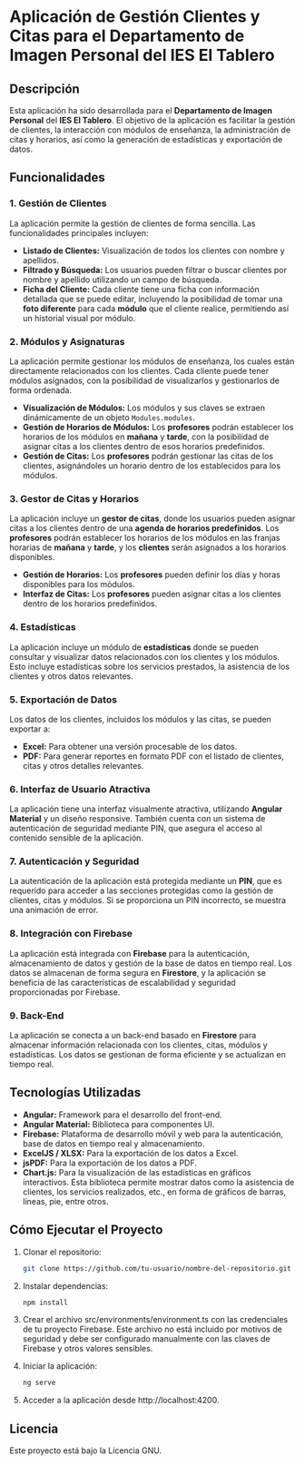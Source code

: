 # Aplicación de Gestión Clientes y Citas para el Departamento de Imagen Personal del IES El Tablero

## Descripción

Esta aplicación ha sido desarrollada para el **Departamento de Imagen Personal** del **IES El Tablero**. El objetivo de la aplicación es facilitar la gestión de clientes, la interacción con módulos de enseñanza, la administración de citas y horarios, así como la generación de estadísticas y exportación de datos.

## Funcionalidades

### 1. **Gestión de Clientes**
La aplicación permite la gestión de clientes de forma sencilla. Las funcionalidades principales incluyen:
- **Listado de Clientes:** Visualización de todos los clientes con nombre y apellidos.
- **Filtrado y Búsqueda:** Los usuarios pueden filtrar o buscar clientes por nombre y apellido utilizando un campo de búsqueda.
- **Ficha del Cliente:** Cada cliente tiene una ficha con información detallada que se puede editar, incluyendo la posibilidad de tomar una **foto diferente** para cada **módulo** que el cliente realice, permitiendo así un historial visual por módulo.

### 2. **Módulos y Asignaturas**
La aplicación permite gestionar los módulos de enseñanza, los cuales están directamente relacionados con los clientes. Cada cliente puede tener módulos asignados, con la posibilidad de visualizarlos y gestionarlos de forma ordenada.

- **Visualización de Módulos:** Los módulos y sus claves se extraen dinámicamente de un objeto `Modules.modules`.
- **Gestión de Horarios de Módulos:** Los **profesores** podrán establecer los horarios de los módulos en **mañana** y **tarde**, con la posibilidad de asignar citas a los clientes dentro de esos horarios predefinidos.
- **Gestión de Citas:** Los **profesores** podrán gestionar las citas de los clientes, asignándoles un horario dentro de los establecidos para los módulos.

### 3. **Gestor de Citas y Horarios**
La aplicación incluye un **gestor de citas**, donde los usuarios pueden asignar citas a los clientes dentro de una **agenda de horarios predefinidos**. Los **profesores** podrán establecer los horarios de los módulos en las franjas horarias de **mañana** y **tarde**, y los **clientes** serán asignados a los horarios disponibles.

- **Gestión de Horarios:** Los **profesores** pueden definir los días y horas disponibles para los módulos.
- **Interfaz de Citas:** Los **profesores** pueden asignar citas a los clientes dentro de los horarios predefinidos.

### 4. **Estadísticas**
La aplicación incluye un módulo de **estadísticas** donde se pueden consultar y visualizar datos relacionados con los clientes y los módulos. Esto incluye estadísticas sobre los servicios prestados, la asistencia de los clientes y otros datos relevantes.

### 5. **Exportación de Datos**
Los datos de los clientes, incluidos los módulos y las citas, se pueden exportar a:
- **Excel:** Para obtener una versión procesable de los datos.
- **PDF:** Para generar reportes en formato PDF con el listado de clientes, citas y otros detalles relevantes.

### 6. **Interfaz de Usuario Atractiva**
La aplicación tiene una interfaz visualmente atractiva, utilizando **Angular Material** y un diseño responsive. También cuenta con un sistema de autenticación de seguridad mediante PIN, que asegura el acceso al contenido sensible de la aplicación.

### 7. **Autenticación y Seguridad**
La autenticación de la aplicación está protegida mediante un **PIN**, que es requerido para acceder a las secciones protegidas como la gestión de clientes, citas y módulos. Si se proporciona un PIN incorrecto, se muestra una animación de error.

### 8. **Integración con Firebase**
La aplicación está integrada con **Firebase** para la autenticación, almacenamiento de datos y gestión de la base de datos en tiempo real. Los datos se almacenan de forma segura en **Firestore**, y la aplicación se beneficia de las características de escalabilidad y seguridad proporcionadas por Firebase.

### 9. **Back-End**
La aplicación se conecta a un back-end basado en **Firestore** para almacenar información relacionada con los clientes, citas, módulos y estadísticas. Los datos se gestionan de forma eficiente y se actualizan en tiempo real.
## Tecnologías Utilizadas

- **Angular:** Framework para el desarrollo del front-end.
- **Angular Material:** Biblioteca para componentes UI.
- **Firebase:** Plataforma de desarrollo móvil y web para la autenticación, base de datos en tiempo real y almacenamiento.
- **ExcelJS / XLSX:** Para la exportación de los datos a Excel.
- **jsPDF:** Para la exportación de los datos a PDF.
- **Chart.js:** Para la visualización de las estadísticas en gráficos interactivos. Esta biblioteca permite mostrar datos como la asistencia de clientes, los servicios realizados, etc., en forma de gráficos de barras, líneas, pie, entre otros.

## Cómo Ejecutar el Proyecto

1. Clonar el repositorio:
   ```bash
   git clone https://github.com/tu-usuario/nombre-del-repositorio.git
   ``` 

2. Instalar dependencias:
   ```bash
   npm install
   ``` 

3. Crear el archivo src/environments/environment.ts con las credenciales de tu proyecto Firebase. Este archivo no está incluido por motivos de seguridad y debe ser configurado manualmente con las claves de Firebase y otros valores sensibles.

4. Iniciar la aplicación:
    ```bash
    ng serve
    ``` 

5. Acceder a la aplicación desde http://localhost:4200.

## Licencia
Este proyecto está bajo la Licencia GNU.
